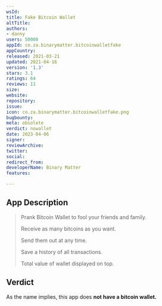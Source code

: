 ```yaml
---
wsId: 
title: Fake Bitcoin Wallet
altTitle: 
authors:
- danny
users: 50000
appId: co.za.binarymatter.bitcoinwalletfake
appCountry: 
released: 2021-03-21
updated: 2021-04-16
version: '1.3'
stars: 3.1
ratings: 64
reviews: 11
size: 
website: 
repository: 
issue: 
icon: co.za.binarymatter.bitcoinwalletfake.png
bugbounty: 
meta: obsolete
verdict: nowallet
date: 2023-04-06
signer: 
reviewArchive: 
twitter: 
social: 
redirect_from: 
developerName: Binary Matter
features: 

---
```


## App Description

> Prank Bitcoin Wallet to fool your friends and family.
>
> Receive as many bitcoins as you want.
>
> Send them out at any time.
>
> Save a history of all transactions.
>
> Total value of wallet displayed on top.

## Verdict

As the name implies, this app does **not have a bitcoin wallet.**
